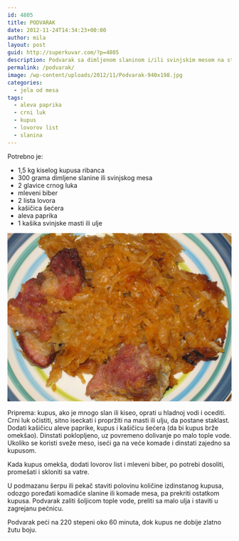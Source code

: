 ```yaml
---
id: 4805
title: PODVARAK
date: 2012-11-24T14:34:23+00:00
author: mila
layout: post
guid: http://superkuvar.com/?p=4805
description: Podvarak sa dimljenom slaninom i/ili svinjskim mesom na stelji od kupusa ribanca.
permalink: /podvarak/
image: /wp-content/uploads/2012/11/Podvarak-940x198.jpg
categories:
  - jela od mesa
tags:
  - aleva paprika
  - crni luk
  - kupus
  - lovorov list
  - slanina
---
```

Potrebno je:

  * 1,5 kg kiselog kupusa ribanca
  * 300 grama dimljene slanine ili svinjskog mesa
  * 2 glavice crnog luka
  * mleveni biber
  * 2 lista lovora
  * kašičica šećera
  * aleva paprika
  * 1 kašika svinjske masti ili ulje


![Podvarak svinjetinom](/wp-content/uploads/2012/11/Podvarak-1024x768.jpg)

Priprema: kupus, ako je mnogo slan ili kiseo, oprati u hladnoj vodi i ocediti. Crni luk očistiti, sitno iseckati i propržiti na masti ili ulju, da postane staklast. Dodati kašičicu aleve paprike, kupus i kašičicu šećera (da bi kupus brže omekšao). Dinstati poklopljeno, uz povremeno dolivanje po malo tople vode. Ukoliko se koristi sveže meso, iseći ga na veće komade i dinstati zajedno sa kupusom.

Kada kupus omekša, dodati lovorov list i mleveni biber, po potrebi dosoliti, promešati i skloniti sa vatre.

U podmazanu šerpu ili pekač staviti polovinu količine izdinstanog kupusa, odozgo poređati komadiće slanine ili komade mesa, pa prekriti ostatkom kupusa. Podvarak zaliti šoljicom tople vode, preliti sa malo ulja i staviti u zagrejanu pećnicu.

Podvarak peći na 220 stepeni oko 60 minuta, dok kupus ne dobije zlatno žutu boju.